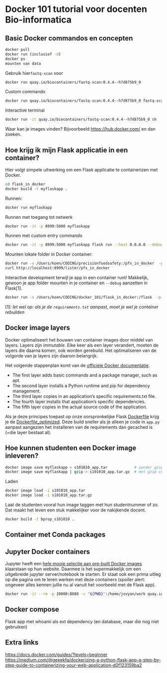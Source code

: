 # Docker 101 tutorial voor docenten Bio-informatica

## Basic Docker commandos en concepten

```bash
docker pull
docker run (inclusief -d)
docker ps
mounten van data
```

Gebruik hier`fastq-scan` voor

```bash
docker run quay.io/biocontainers/fastq-scan:0.4.4--h7d875b9_0
```

Custom commando

```bash
docker run quay.io/biocontainers/fastq-scan:0.4.4--h7d875b9_0 fastq-scan -h
```

Interactive terminal

```bash
docker run -it quay.io/biocontainers/fastq-scan:0.4.4--h7d875b9_0 sh
```

Waar kan je images vinden? Bijvoorbeeld https://hub.docker.com/ en dan zoeken. 


## Hoe krijg ik mijn Flask applicatie in een container?

Hier volgt simpele uitwerking om een Flask applicatie te containerizen met Docker.


```bash
cd flask_in_docker
docker build -t myflaskapp .
```

Runnen:

```bash
docker run myflaskapp
```

Runnen met toegang tot netwerk

```bash
docker run -it -p 8999:5000 myflaskapp
```

Runnen met custom entry commando

```bash
docker run -it -p 8999:5000 myflaskapp flask run --host 0.0.0.0 --debug
```

Mounten lokale folder in Docker container:

```bash
docker run -v /Users/koen/CODING/precisionfoodsafety:/pfs_in_docker  -p 8999:5000 myflaskapp
curl http://localhost:8999/lister/pfs_in_docker
```

Interactive development terwijl je app in een container runt! Makkelijk, gewoon je app folder mounten in je container en `--debug` aanzetten in Flask[1].

```bash
docker run -v /Users/koen/CODING/docker_101/flask_in_docker:/flask  -p 8999:5000 myflaskapp flask run --host 0.0.0.0 --debug
```

[1]: *let wel op: als je de `requirements.txt` aanpast, moet je wel je container rebuilden*

## Docker image layers

Docker optimaliseert het bouwen van container images door middel van layers. Layers zijn *immutable*. Elke keer als een layer verandert, moeten de layers die daarna komen, ook worden gerebuild. Het optimaliseren van de volgorde van je layers zijn daarom belangrijk. 

Het volgende stappenplan komt van de [officiele Docker documentatie](https://docs.docker.com/get-started/docker-concepts/building-images/understanding-image-layers/).

- The first layer adds basic commands and a package manager, such as apt.
- The second layer installs a Python runtime and pip for dependency management.
- The third layer copies in an application’s specific requirements.txt file.
- The fourth layer installs that application’s specific dependencies.
- The fifth layer copies in the actual source code of the application.

Als je deze principes toepast op onze oorspronkelijke Flask [Dockerfile](./flask_in_docker/Dockerfile) krijg je de [Dockerfile_optimized](./flask_in_docker/Dockerfile_optimized). Deze build sneller als je alleen je code in `app.py` aanpast aangezien het installeren van de requirements dan gecached is (=die layer bestaat al).


## Hoe kunnen studenten een Docker image inleveren?

```bash
docker image save myflaskapp > s101010_app.tar            # zonder gzip compressie
docker image save myflaskapp | gzip > s101010_app.tar.gz  # met gzip compressie
```

Laden

```bash
docker image load -i s101010_app.tar
docker image load -i s101010_app.tar.gz
```

Laat de studenten vooral hun image taggen met hun studentnummer of zo. Dat maakt het leven een stuk makkelijker voor de nakijkende docent.

```bash
docker build -t bprop_s101010 .
```


## Container met Conda packages


## Jupyter Docker containers

Jupyter heeft een [hele mooie selectie aan pre-built Docker images](https://jupyter-docker-stacks.readthedocs.io/en/latest/) klaarstaan op hun website. Daarmee is het supermakkelijk om een uitgebreide jupyter server/notebook te starten. Er staat ook een prima uitleg op die pagina om te leren werken met deze containers (spoiler alert: ongeveer alles kennen jullie nu al vanuit het voorbeeld met de Flask app).

```bash
docker run -it --rm -p 10000:8888 -v "${PWD}":/home/jovyan/work quay.io/jupyter/datascience-notebook:2024-10-07
```


## Docker compose

Flask app met whoami als ext dependency (en database, maar die nog niet gebruiken)


## Extra links

https://docs.docker.com/guides/?levels=beginner
https://medium.com/@geeekfa/dockerizing-a-python-flask-app-a-step-by-step-guide-to-containerizing-your-web-application-d0f123159ba2
